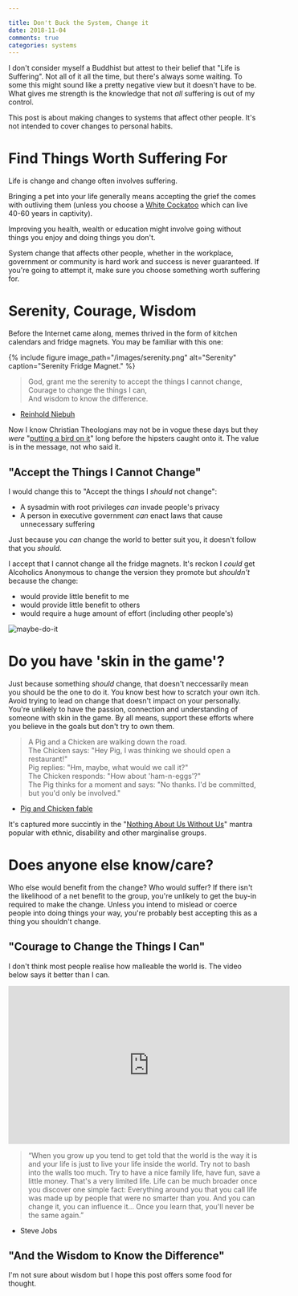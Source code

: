 ```yaml
---

title: Don't Buck the System, Change it
date: 2018-11-04
comments: true
categories: systems
---
```


I don't consider myself a Buddhist but attest to their belief that "Life is
Suffering".  Not all of it all the time, but there's always some waiting. To
some this might sound like a pretty negative view but it doesn't have to be.
What gives me strength is the knowledge that not *all* suffering is out of my
control.

This post is about making changes to systems that affect other people. It's not
intended to cover changes to personal habits.

# Find Things Worth Suffering For

Life is change and change often involves suffering. 

Bringing a pet into your life generally means accepting the grief the comes
with outliving them (unless you choose a [White Cockatoo][cocky] which can live
40-60 years in captivity).

Improving you health, wealth or education might involve going without things
you enjoy and doing things you don't.

System change that affects other people, whether in the workplace, government or 
community is hard work and success is never guaranteed. If you're going to attempt
it, make sure you choose something worth suffering for.


# Serenity, Courage, Wisdom

Before the Internet came along, memes thrived in the form of kitchen calendars
and fridge magnets. You may be familiar with this one:

{% include figure image_path="/images/serenity.png" alt="Serenity" caption="Serenity Fridge Magnet." %}

> God, grant me the serenity to accept the things I cannot change,  
> Courage to change the things I can,  
> And wisdom to know the difference. 
- [Reinhold Niebuh](https://en.wikipedia.org/wiki/Serenity_Prayer)

Now I know Christian Theologians may not be in vogue these days but they *were*
"[putting a bird on it][put-a-bird-on-it]" long before the hipsters caught onto it. The value is
in the message, not who said it.

## "Accept the Things I Cannot Change"

I would change this to "Accept the things I *should* not change": 
- A sysadmin with root privileges *can* invade people's privacy
- A person in executive government *can* enact laws that cause unnecessary suffering

Just because you *can* change the world to better suit you, it doesn't follow that you *should*.

I accept that I cannot change all the fridge magnets. It's reckon I *could*
get Alcoholics Anonymous to change the version they promote but *shouldn't* because
the change:

- would provide little benefit to me
- would provide little benefit to others
- would require a huge amount of effort (including other people's)

![maybe-do-it](/images/maybe-do-it.jpg)


# Do you have 'skin in the game'?

Just because something *should* change, that doesn't neccessarily mean you should
be the one to do it. You know best how to scratch your own itch. Avoid trying
to lead on change that doesn't impact on your personally. You're unlikely to
have the passion, connection and understanding of someone with skin in the
game. By all means, support these efforts where you believe in the goals but
don't try to own them.

> A Pig and a Chicken are walking down the road.  
> The Chicken says: "Hey Pig, I was thinking we should open a restaurant!"  
> Pig replies: "Hm, maybe, what would we call it?"  
> The Chicken responds: "How about 'ham-n-eggs'?"  
> The Pig thinks for a moment and says: "No thanks. I'd be committed, but you'd only be involved."  
- [Pig and Chicken fable](https://en.wikipedia.org/wiki/Reinhold_Niebuhr)

It's captured more succintly in the "[Nothing About Us Without
Us][nothing-about-us]" mantra popular with ethnic, disability and other
marginalise groups. 


# Does anyone else know/care?

Who else would benefit from the change? Who would suffer? If there isn't the
likelihood of a net benefit to the group, you're unlikely to get the buy-in
required to make the change. Unless you intend to mislead or coerce people 
into doing things your way, you're probably best accepting this as a thing
you shouldn't change.


## "Courage to Change the Things I Can"

I don't think most people realise how malleable the world is. The video below
says it better than I can.

<iframe width="560" height="315" src="https://www.youtube.com/embed/zklbZR9025Y" frameborder="0" allow="accelerometer; autoplay; encrypted-media; gyroscope; picture-in-picture" allowfullscreen></iframe>

  
> “When you grow up you tend to get told that the world is the way it is and
> your life is just to live your life inside the world. Try not to bash into
> the walls too much. Try to have a nice family life, have fun, save a little
> money. That's a very limited life. Life can be much broader once you discover
> one simple fact: Everything around you that you call life was made up by
> people that were no smarter than you. And you can change it, you can
> influence it… Once you learn that, you'll never be the same again.”
- Steve Jobs


## "And the Wisdom to Know the Difference" 

I'm not sure about wisdom but I hope this post offers some food for thought. 


[put-a-bird-on-it]: https://www.youtube.com/watch?v=iHmLljk2t8M
[cocky]: https://en.wikipedia.org/wiki/White_cockatoo
[pig-and-chicken]: https://en.wikipedia.org/wiki/Reinhold_Niebuhr
[nothing-about-us]: https://en.wikipedia.org/wiki/Nothing_About_Us_Without_Us
